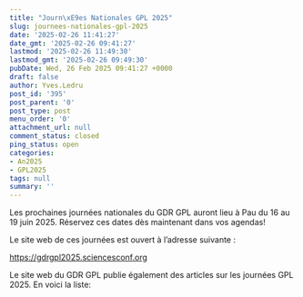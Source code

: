 ```yaml
---
title: "Journ\xE9es Nationales GPL 2025"
slug: journees-nationales-gpl-2025
date: '2025-02-26 11:41:27'
date_gmt: '2025-02-26 09:41:27'
lastmod: '2025-02-26 11:49:30'
lastmod_gmt: '2025-02-26 09:49:30'
pubDate: Wed, 26 Feb 2025 09:41:27 +0000
draft: false
author: Yves.Ledru
post_id: '395'
post_parent: '0'
post_type: post
menu_order: '0'
attachment_url: null
comment_status: closed
ping_status: open
categories:
- An2025
- GPL2025
tags: null
summary: ''
---
```


Les prochaines journées nationales du GDR GPL auront lieu à Pau du 16 au 19 juin 2025. Réservez ces dates dès maintenant dans vos agendas!

Le site web de ces journées est ouvert à l’adresse suivante :

<https://gdrgpl2025.sciencesconf.org>

Le site web du GDR GPL publie également des articles sur les journées GPL 2025. En voici la liste:

